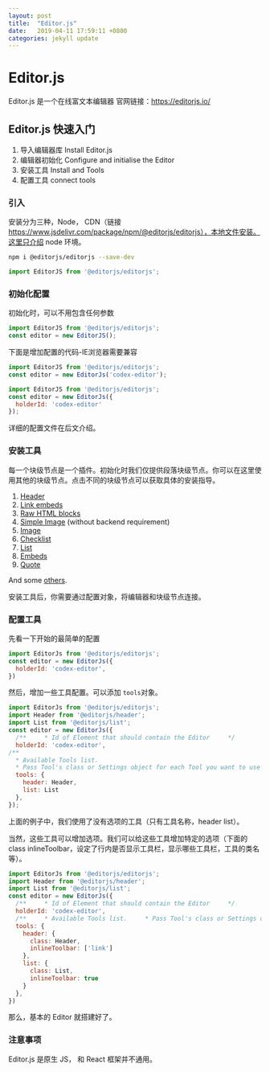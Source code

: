 ```yaml
---
layout: post
title:  "Editor.js"
date:   2019-04-11 17:59:11 +0800
categories: jekyll update
---
```


# Editor.js

Editor.js 是一个在线富文本编辑器 官网链接：https://editorjs.io/

## Editor.js 快速入门

1. 导入编辑器库 Install Editor.js 
2. 编辑器初始化 Configure and initialise the Editor
3. 安装工具 Install and Tools 
4. 配置工具 connect tools

### 引入

安装分为三种，Node， CDN（链接 https://www.jsdelivr.com/package/npm/@editorjs/editorjs），本地文件安装。这里只介绍 node 环境。

~~~bash
npm i @editorjs/editorjs --save-dev
~~~

~~~js
import EditorJS from '@editorjs/editorjs';
~~~

### 初始化配置

初始化时，可以不用包含任何参数

~~~js
import EditorJS from '@editorjs/editorjs';
const editor = new EditorJS();
~~~

下面是增加配置的代码-IE浏览器需要兼容

~~~js
import EditorJS from '@editorjs/editorjs';
const editor = new EditorJs('codex-editor');
~~~

~~~js
import EditorJS from '@editorjs/editorjs';   
const editor = new EditorJs({   
  holderId: 'codex-editor' 
});
~~~

详细的配置文件在后文介绍。

### 安装工具

每一个块级节点是一个插件。初始化时我们仅提供段落块级节点。你可以在这里使用其他的块级节点。点击不同的块级节点可以获取具体的安装指导。

1. [Header](https://github.com/editor-js/header)
2. [Link embeds](https://github.com/editor-js/link)
3. [Raw HTML blocks](https://github.com/editor-js/raw)
4. [Simple Image](https://github.com/editor-js/simple-image) (without backend requirement)
5. [Image](https://github.com/editor-js/image)
6. [Checklist](https://github.com/editor-js/checklist)
7. [List](https://github.com/editor-js/list)
8. [Embeds](https://github.com/editor-js/embed)
9. [Quote](https://github.com/editor-js/quote)

And some [others](https://github.com/editor-js).

安装工具后，你需要通过配置对象，将编辑器和块级节点连接。

### 配置工具

先看一下开始的最简单的配置
~~~js
import EditorJs from '@editorjs/editorjs';   
const editor = new EditorJs({    
  holderId: 'codex-editor',  
})
~~~

然后，增加一些工具配置。可以添加 `tools`对象。

~~~js
import EditorJs from '@editorjs/editorjs';  
import Header from '@editorjs/header';  
import List from '@editorjs/list';   
const editor = new EditorJs({    
  /**     * Id of Element that should contain the Editor     */    
  holderId: 'codex-editor',       
/**     
  * Available Tools list.     
  * Pass Tool's class or Settings object for each Tool you want to use     */
  tools: {
    header: Header,
    list: List
  },  
});
~~~

上面的例子中，我们使用了没有选项的工具（只有工具名称，header list）。



当然，这些工具可以增加选项。我们可以给这些工具增加特定的选项（下面的class inlineToolbar，设定了行内是否显示工具栏，显示哪些工具栏，工具的类名等）。

~~~js
import EditorJs from '@editorjs/editorjs';  
import Header from '@editorjs/header';  
import List from '@editorjs/list';   
const editor = new EditorJs({    
  /**     * Id of Element that should contain the Editor     */    
  holderId: 'codex-editor',     
  /**     * Available Tools list.     * Pass Tool's class or Settings object for each Tool you want to use     */    
  tools: {      
    header: {       
      class: Header,        
      inlineToolbar: ['link']      
    },      
    list: {        
      class: List,        
      inlineToolbar: true      
    }    
  },  
})
~~~

那么，基本的 Editor 就搭建好了。

### 注意事项

Editor.js 是原生 JS， 和 React 框架并不通用。
